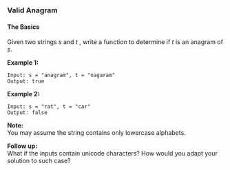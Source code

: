 ### Valid Anagram
#### The Basics

Given two strings *s* and *t* , write a function to determine if *t* is an anagram of *s*.

**Example 1:**

	Input: s = "anagram", t = "nagaram"
	Output: true

**Example 2:**

	Input: s = "rat", t = "car"
	Output: false

**Note:**  
You may assume the string contains only lowercase alphabets.

**Follow up:**  
What if the inputs contain unicode characters? How would you adapt your solution to such case?